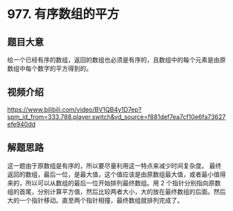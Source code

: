 # 977. 有序数组的平方

## 题目大意
给一个已经有序的数组，返回的数组也必须是有序的，且数组中的每个元素是由原数组中每个数字的平方得到的。

## 视频介绍
https://www.bilibili.com/video/BV1QB4y1D7ep?spm_id_from=333.788.player.switch&vd_source=f881def7ea7cf10e6fa73627efe940dd

## 解题思路
这一题由于原数组是有序的，所以要尽量利用这一特点来减少时间复杂度。
最终返回的数组，最后一位，是最大值，这个值应该是由原数组最大值，或者最小值得来的，所以可以从数组的最后一位开始排列最终数组。用 2 个指针分别指向原数组的首尾，分别计算平方值，然后比较两者大小，大的放在最终数组的后面。然后大的一个指针移动。直至两个指针相撞，最终数组就排列完成了。
